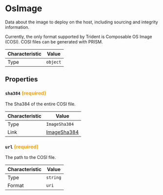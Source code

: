 <!-- THIS FILE IS AUTOMATICALLY GENERATED BY DOCBUILDER, DO NOT EDIT MANUALLY! -->

# OsImage

Data about the image to deploy on the host, including sourcing and integrity information.

Currently, the only format supported by Trident is Composable OS Image (COSI). COSI files can be generated with PRISM.

| Characteristic | Value    |
| -------------- | -------- |
| Type           | `object` |

## Properties

### `sha384` **<span style="color:orange;">(required)</span>**

The Sha384 of the entire COSI file.

| Characteristic | Value                           |
| -------------- | ------------------------------- |
| Type           | `ImageSha384`                   |
| Link           | [ImageSha384](./ImageSha384.md) |

### `url` **<span style="color:orange;">(required)</span>**

The path to the COSI file.

| Characteristic | Value    |
| -------------- | -------- |
| Type           | `string` |
| Format         | `uri`    |

